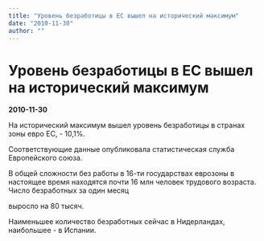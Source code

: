 ```yaml
---
title: "Уровень безработицы в ЕС вышел на исторический максимум"
date: "2010-11-30"
author: ""
---
```


# Уровень безработицы в ЕС вышел на исторический максимум

**2010-11-30** 

На исторический максимум вышел уровень безработицы в странах зоны евро ЕС, - 10,1%.

Соответствующие данные опубликовала статистическая служба Европейского союза.

В общей сложности без работы в 16-ти государствах еврозоны в настоящее время находятся почти 16 млн человек трудового возраста. Число безработных за один месяц

выросло на 80 тысяч.

Наименьшее количество безработных сейчас в Нидерландах, наибольшее - в Испании.